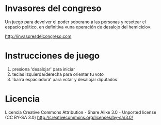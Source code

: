 Invasores del congreso
======================

Un juego para devolver el poder soberano a las personas y resetear el espacio político, en definitiva «una operación de desalojo del hemiciclo». 

http://invasoresdelcongreso.com

Instrucciones de juego
======================
1. presiona 'desalojar' para iniciar
2. teclas izquierda/derecha para orientar tu voto
3. 'barra espaciadora' para votar y desalojar diputados

Licencia
========
Licencia Creative Commons Attribution - Share Alike 3.0 - Unported license (CC BY-SA 3.0) http://creativecommons.org/licenses/by-sa/3.0/
